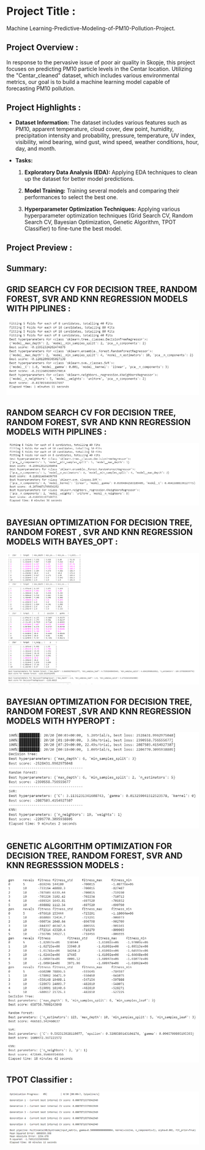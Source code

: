 # Project Title :
Machine Learning-Predictive-Modeling-of-PM10-Pollution-Project.

## Project Overview :
In response to the pervasive issue of poor air quality in Skopje, this project focuses on predicting PM10 particle levels in the Centar location. 
Utilizing the "Centar_cleaned" dataset, which includes various environmental metrics, our goal is to build a machine learning model capable of forecasting PM10 pollution. 

## Project Highlights :
    
- **Dataset Information:** The dataset includes various features such as PM10, apparent temperature, cloud cover, dew point, humidity, precipitation intensity and probability, pressure, temperature, UV index, visibility, wind bearing, wind gust, wind speed, weather conditions, hour, day, and month.

- **Tasks:**
  1. **Exploratory Data Analysis (EDA):** Applying EDA techniques to clean up the dataset for better model predictions.
  
  2. **Model Training:** Training several models and comparing their performances to select the best one.
  
  3. **Hyperparameter Optimization Techniques:** Applying various hyperparameter optimization techniques (Grid Search CV, Random Search CV, Bayesian Optimization, Genetic Algorithm, TPOT Classifier) to fine-tune the best model.
     
## Project Preview :
## Summary:
## GRID SEARCH CV FOR DECISION TREE, RANDOM FOREST, SVR AND KNN REGRESSION MODELS WITH PIPLINES :
<img src="Images/Untitled1.png">

## RANDOM SEARCH CV FOR DECISION TREE, RANDOM FOREST, SVR AND KNN REGRESSION MODELS WITH PIPLINES :
<img src="Images/Untitled2.png">

## BAYESIAN OPTIMIZATION FOR DECISION TREE, RANDOM FOREST , SVR AND KNN REGRESSION MODELS WITH BAYES_OPT :
<img src="Images/Untitled3.png">

## BAYESIAN OPTIMIZATION FOR DECISION TREE, RANDOM FOREST ,SVR AND KNN REGRESSION MODELS WITH HYPEROPT :

<img src="Images/Untitled4.png">

## GENETIC ALGORITHM OPTIMIZATION FOR DECISION TREE, RANDOM FOREST, SVR AND KNN REGRESSSION MODELS :
<img src="Images/Untitled5.png">

## TPOT Classifier :
<img src="Images/Untitled6.png">
